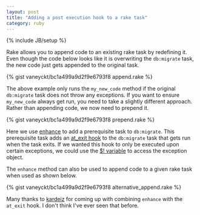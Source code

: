 ```yaml
---
layout: post
title: "Adding a post execution hook to a rake task"
category: ruby
---
```

{% include JB/setup %}

Rake allows you to append code to an existing rake task by redefining it. Even though the code below looks like it is overwriting the `db:migrate` task, the new code just gets appended to the original task.

{% gist vaneyckt/bc1a499a9d2f9e6793f8 append.rake %}

The above example only runs the `my_new_code` method if the original `db:migrate` task does not throw any exceptions. If you want to ensure `my_new_code` always get run, you need to take a slightly different approach. Rather than appending code, we now need to prepend it.

{% gist vaneyckt/bc1a499a9d2f9e6793f8 prepend.rake %}

Here we use [enhance](http://www.dan-manges.com/blog/modifying-rake-tasks) to add a prerequisite task to `db:migrate`. This prerequisite task adds an [at_exit hook](http://www.ruby-doc.org/core-2.1.2/Kernel.html#method-i-at_exit) to the `db:migrate` task that gets run when the task exits. If we wanted this hook to only be executed upon certain exceptions, we could use the [$! variable](http://www.zenspider.com/Languages/Ruby/QuickRef.html#pre-defined-variables) to access the exception object.

The `enhance` method can also be used to append code to a given rake task when used as shown below.

{% gist vaneyckt/bc1a499a9d2f9e6793f8 alternative_append.rake %}

Many thanks to [kardeiz](http://stackoverflow.com/a/24369751/1420382) for coming up with combining `enhance` with the `at_exit` hook. I don't think I've ever seen that before.
